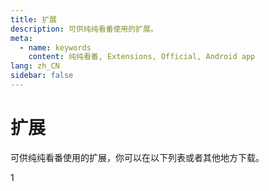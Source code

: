 ```yaml
---
title: 扩展
description: 可供纯纯看番使用的扩展。
meta:
  - name: keywords
    content: 纯纯看番, Extensions, Official, Android app
lang: zh_CN
sidebar: false
---
```

# 扩展

可供纯纯看番使用的扩展，你可以在以下列表或者其他地方下载。

<ExtensionsWrapper/>
1
